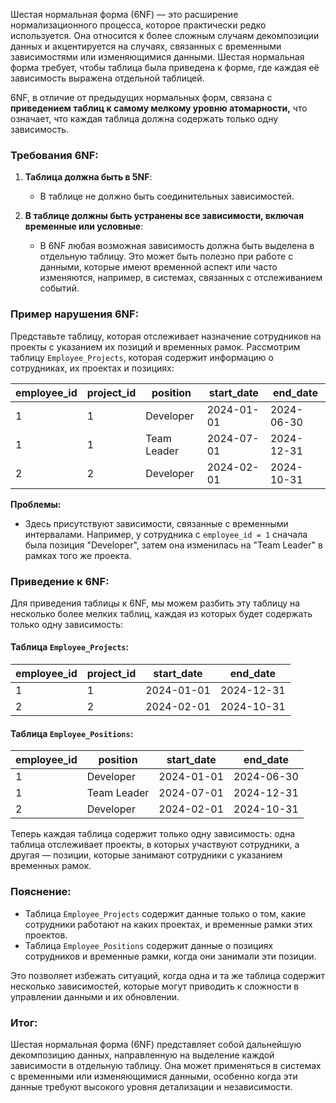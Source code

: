 Шестая нормальная форма (6NF) — это расширение нормализационного процесса, которое практически редко используется. Она относится к более сложным случаям декомпозиции данных и акцентируется на случаях, связанных с временными зависимостями или изменяющимися данными. Шестая нормальная форма требует, чтобы таблица была приведена к форме, где каждая её зависимость выражена отдельной таблицей. 

6NF, в отличие от предыдущих нормальных форм, связана с **приведением таблиц к самому мелкому уровню атомарности,** что означает, что каждая таблица должна содержать только одну зависимость.

### Требования 6NF:
1. **Таблица должна быть в 5NF**:
   - В таблице не должно быть соединительных зависимостей.

2. **В таблице должны быть устранены все зависимости, включая временные или условные**:
   - В 6NF любая возможная зависимость должна быть выделена в отдельную таблицу. Это может быть полезно при работе с данными, которые имеют временной аспект или часто изменяются, например, в системах, связанных с отслеживанием событий.

### Пример нарушения 6NF:

Представьте таблицу, которая отслеживает назначение сотрудников на проекты с указанием их позиций и временных рамок. Рассмотрим таблицу `Employee_Projects`, которая содержит информацию о сотрудниках, их проектах и позициях:

| employee_id | project_id | position     | start_date | end_date   |
|-------------|------------|--------------|------------|------------|
| 1           | 1          | Developer    | 2024-01-01 | 2024-06-30 |
| 1           | 1          | Team Leader  | 2024-07-01 | 2024-12-31 |
| 2           | 2          | Developer    | 2024-02-01 | 2024-10-31 |

**Проблемы:**
- Здесь присутствуют зависимости, связанные с временными интервалами. Например, у сотрудника с `employee_id = 1` сначала была позиция "Developer", затем она изменилась на "Team Leader" в рамках того же проекта.

### Приведение к 6NF:

Для приведения таблицы к 6NF, мы можем разбить эту таблицу на несколько более мелких таблиц, каждая из которых будет содержать только одну зависимость:

#### Таблица `Employee_Projects`:

| employee_id | project_id | start_date | end_date   |
|-------------|------------|------------|------------|
| 1           | 1          | 2024-01-01 | 2024-12-31 |
| 2           | 2          | 2024-02-01 | 2024-10-31 |

#### Таблица `Employee_Positions`:

| employee_id | position     | start_date | end_date   |
|-------------|--------------|------------|------------|
| 1           | Developer    | 2024-01-01 | 2024-06-30 |
| 1           | Team Leader  | 2024-07-01 | 2024-12-31 |
| 2           | Developer    | 2024-02-01 | 2024-10-31 |

Теперь каждая таблица содержит только одну зависимость: одна таблица отслеживает проекты, в которых участвуют сотрудники, а другая — позиции, которые занимают сотрудники с указанием временных рамок.

### Пояснение:
- Таблица `Employee_Projects` содержит данные только о том, какие сотрудники работают на каких проектах, и временные рамки этих проектов.
- Таблица `Employee_Positions` содержит данные о позициях сотрудников и временные рамки, когда они занимали эти позиции.

Это позволяет избежать ситуаций, когда одна и та же таблица содержит несколько зависимостей, которые могут приводить к сложности в управлении данными и их обновлении.

### Итог:
Шестая нормальная форма (6NF) представляет собой дальнейшую декомпозицию данных, направленную на выделение каждой зависимости в отдельную таблицу. Она может применяться в системах с временными или изменяющимися данными, особенно когда эти данные требуют высокого уровня детализации и независимости.